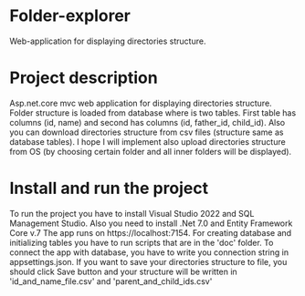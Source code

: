 # Folder-explorer
Web-application for displaying directories structure. 
# Project description
  Asp.net.core mvc web application for displaying directories structure. Folder structure is loaded from database where is two tables. First table has columns (id, name) and second has columns (id, father_id, child_id).
Also you can download directories structure from csv files (structure same as database tables).
I hope I will implement also upload directories structure from OS (by choosing certain folder and all inner folders will be displayed).
# Install and run the project
To run the project you have to install Visual Studio 2022 and SQL Management Studio. Also you need to install .Net 7.0 and Entity Framework Core v.7
The app runs on https://localhost:7154.
For creating database and initializing tables you have to run scripts that are in the 'doc' folder.
To connect the app with database, you have to write you connection string in appsettings.json.
If you want to save your directories structure to file, you should click Save button and your structure will be written in 'id_and_name_file.csv' and 'parent_and_child_ids.csv'
